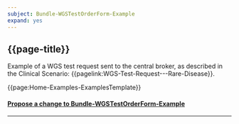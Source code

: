 ```yaml
---
subject: Bundle-WGSTestOrderForm-Example
expand: yes
---
```


## {{page-title}}

Example of a WGS test request sent to the central broker, as described in the Clinical Scenario: {{pagelink:WGS-Test-Request---Rare-Disease}}.


{{page:Home-Examples-ExamplesTemplate}}


<div id="Feedback" class="tabcontent">
<h4><a href='https://simplifier.net/NHS-Digital-FHIR-Genomics-Implementation-Guide/Bundle-WGSTestOrderForm-Example/~issues?level=File' target="_blank">Propose a change to Bundle-WGSTestOrderForm-Example</a></h4>
</div>

---